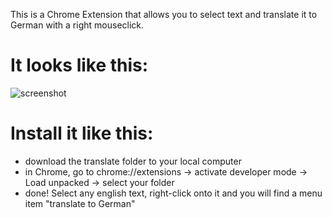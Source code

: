 This is a Chrome Extension that allows you to select text and translate it to German with a right mouseclick. 





# It looks like this:
![screenshot](https://github.com/user-attachments/assets/a213d13f-2566-4055-9c11-ba694f32963d)





# Install it like this:
* download the translate folder to your local computer
* in Chrome, go to chrome://extensions -> activate developer mode -> Load unpacked -> select your folder
* done! Select any english text, right-click onto it and you will find a menu item "translate to German"

